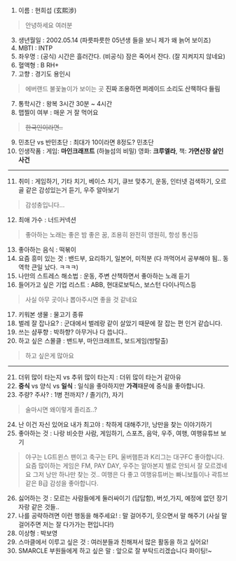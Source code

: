 1. 이름 : 현희섭 (玄熙涉)
> 안녕하세요 여러분
3. 생년월일 : 2002.05.14 (파릇파릇한 05년생 들을 보니 제가 왜 늙어 보이죠)
4. MBTI : INTP 
5. 좌우명 : (공식) 시간은 흘러간다. (비공식) 잠은 죽어서 잔다. (잘 지켜지지 않네요)
6. 혈액형 : B RH+
7. 고향 : 경기도 용인시 
>에버랜드 불꽃놀이가 보이는 곳 <b>진짜 조용하면 퍼레이드 소리도 산책하다 들림</b>
7. 통학시간 : 왕복 3시간 30분 ~ 4시간
8. 맵찔이 여부 : 매운 거 잘 먹어요
>~~한국인이라면..~~
9. 민초단 vs 반민초단 : 최대가 10이라면 8정도? 민초단
10. 인생작품 : 게임: <b>마인크래프트</b> (하늘섬의 비밀) 영화: <b>크루엘라</b>, 책: <b>가면산장 살인사건</b>
---
11. 취미 : 게임하기, 기타 치기, 베이스 치기, 큐브 맞추기, 운동, 인터넷 검색하기, 오르골 같은 감성있는거 듣기, 우주 알아보기
> 감성충입니다...
12. 최애 가수 : 너드커넥션
> 좋아하는 노래는 좋은 밤 좋은 꿈, 조용히 완전히 영원히, 항성 통신등 
13. 좋아하는 음식 : 떡볶이
14. 요즘 흥미 있는 것 : 밴드부, 요리하기, 일본어, 미적분 (다 까먹어서 공부해야 됨.. 동역학 큰일 났다. ㅋㅋㅋ)
15. 나만의 스트레스 해소법 : 운동, 주변 산책하면서 좋아하는 노래 듣기
16. 들어가고 싶은 기업 리스트 : ABB, 현대로보틱스, 보스턴 다이나믹스등
> 사실 아무 곳이나 뽑아주시면 좋을 것 같네요
17. 키워본 생물 : 물고기 종류
18. 벌레 잘 잡나요? : 군대에서 벌레랑 같이 살았기 때문에 잘 잡는 편 인거 같습니다.
19. 쓰는 샴푸향 : 박하향? 아무거나 다 씁니다..
20. 하고 싶은 스몰클 : 밴드부, 마인크래프트, 보드게임(방탈출)
> 하고 싶은게 많아요
***
21. 더위 많이 타는지 vs 추위 많이 타는지 : 더위 많이 타는거 같아유
22. <b>중식</b> vs 양식 vs <b>일식</b> : 일식을 좋아하지만 <b>가격</b>때문에 중식을 좋아합니다.
23. 주량? 주사? : 1병 전까지? / 졸기(?), 자기
> 술마시면 왜이렇게 졸리죠..?
24. 난 이건 자신 있어요 내가 최고야 : 착하게 대해주기!, 낭만을 찾는 이야기하기
25. 좋아하는 것 : 나랑 비슷한 사람, 게임하기, 스포츠, 음악, 우주, 여행, 여행유튜브 보기
> 야구는 LG트윈스 팬이고 축구는 EPL 울버햄튼과 K리그는 대구FC 좋아합니다. 요즘 많이하는 게임은 FM, PAY DAY, 우주는 알아본지 별로 안되서 잘 모르겠네요 그저 낭만 하나만 찾는 것.. 여행은 다 좋고 여행유튜버는 빠니보틀이나 곽튜브같은 B급 감성을 좋아합니다.
26. 싫어하는 것 : 모르는 사람들에게 둘러싸이기 (답답함), 버섯,가지, 예정에 없던 장기자랑 같은 것들.. 
27. 나를 공략하려면 이런 행동을 해주세요! : 말 걸어주기, 웃으면서 말 해주기 (사실 말 걸어주면 저는 잘 다가가는 편입니다!)
28. 이상형 : 박보영
29. 스마클에서 이루고 싶은 것 : 여러분들과 친해져서 많은 활동을 하고 싶어요!
30. SMARCLE 부원들에게 하고 싶은 말 : 앞으로 잘 부탁드리겠습니다 화이팅!~
